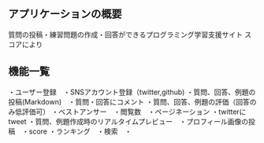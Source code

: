## アプリケーションの概要

質問の投稿・練習問題の作成・回答ができるプログラミング学習支援サイト スコアにより

## 機能一覧
・ユーザー登録　・SNSアカウント登録（twitter,github) ・質問、回答、例題の投稿(Markdown)　・質問・回答にコメント 
・質問、回答、例題の評価（回答のみ低評価可） ・ベストアンサー　・閲覧数　・ページネーション ・twitterにtweet 
・質問、例題作成時のリアルタイムプレビュー　・プロフィール画像の投稿　・score ・ランキング　・検索　・

